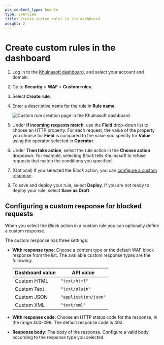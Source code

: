 ```yaml
---
pcx_content_type: how-to
type: overview
title: Create custom rules in the dashboard
weight: 2
---
```


# Create custom rules in the dashboard

1. Log in to the [Khulnasoft dashboard](https://dash.Khulnasoft.com), and select your account and domain.

2. Go to **Security** > **WAF** > **Custom rules**.

3. Select **Create rule**.

4. Enter a descriptive name for the rule in **Rule name**.

    ![Custom rule creation page in the Khulnasoft dashboard](/images/waf/custom-rules/firewall-custom-rule-create.png)

5. Under **If incoming requests match**, use the **Field** drop-down list to choose an HTTP property. For each request, the value of the property you choose for **Field** is compared to the value you specify for **Value** using the operator selected in **Operator**.

6. Under **Then take action**, select the rule action in the **Choose action** dropdown. For example, selecting _Block_ tells Khulnasoft to refuse requests that match the conditions you specified.

7. (Optional) If you selected the _Block_ action, you can [configure a custom response](#configuring-a-custom-response-for-blocked-requests).

8. To save and deploy your rule, select **Deploy**. If you are not ready to deploy your rule, select **Save as Draft**.

## Configuring a custom response for blocked requests

When you select the _Block_ action in a custom rule you can optionally define a custom response.

The custom response has three settings:

* **With response type**: Choose a content type or the default WAF block response from the list. The available custom response types are the following:

    | Dashboard value | API value |
    |---|---|
    | Custom HTML | `"text/html"` |
    | Custom Text | `"text/plain"` |
    | Custom JSON | `"application/json"` |
    | Custom XML | `"text/xml"` |

* **With response code**: Choose an HTTP status code for the response, in the range 400-499. The default response code is 403.
* **Response body**: The body of the response. Configure a valid body according to the response type you selected.
